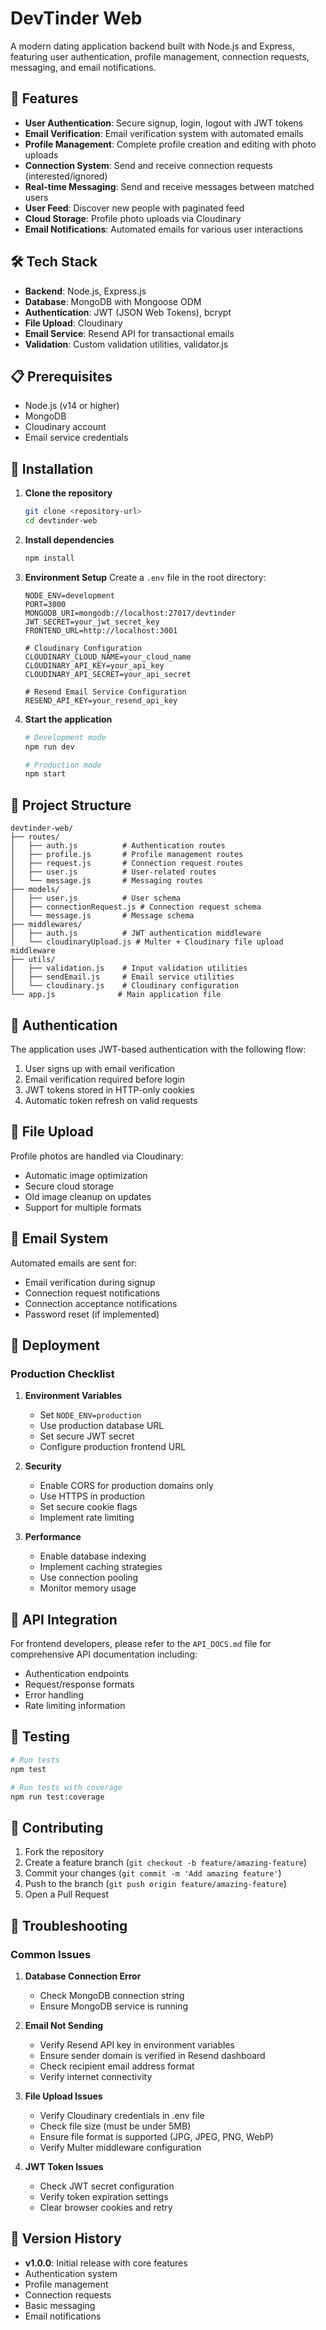 # DevTinder Web

A modern dating application backend built with Node.js and Express, featuring user authentication, profile management, connection requests, messaging, and email notifications.

## 🚀 Features

- **User Authentication**: Secure signup, login, logout with JWT tokens
- **Email Verification**: Email verification system with automated emails
- **Profile Management**: Complete profile creation and editing with photo uploads
- **Connection System**: Send and receive connection requests (interested/ignored)
- **Real-time Messaging**: Send and receive messages between matched users
- **User Feed**: Discover new people with paginated feed
- **Cloud Storage**: Profile photo uploads via Cloudinary
- **Email Notifications**: Automated emails for various user interactions

## 🛠️ Tech Stack

- **Backend**: Node.js, Express.js
- **Database**: MongoDB with Mongoose ODM
- **Authentication**: JWT (JSON Web Tokens), bcrypt
- **File Upload**: Cloudinary
- **Email Service**: Resend API for transactional emails
- **Validation**: Custom validation utilities, validator.js

## 📋 Prerequisites

- Node.js (v14 or higher)
- MongoDB
- Cloudinary account
- Email service credentials

## 🔧 Installation

1. **Clone the repository**
   ```bash
   git clone <repository-url>
   cd devtinder-web
   ```

2. **Install dependencies**
   ```bash
   npm install
   ```

3. **Environment Setup**
   Create a `.env` file in the root directory:
   ```env
   NODE_ENV=development
   PORT=3000
   MONGODB_URI=mongodb://localhost:27017/devtinder
   JWT_SECRET=your_jwt_secret_key
   FRONTEND_URL=http://localhost:3001
   
   # Cloudinary Configuration
   CLOUDINARY_CLOUD_NAME=your_cloud_name
   CLOUDINARY_API_KEY=your_api_key
   CLOUDINARY_API_SECRET=your_api_secret
   
   # Resend Email Service Configuration
   RESEND_API_KEY=your_resend_api_key
   ```

4. **Start the application**
   ```bash
   # Development mode
   npm run dev
   
   # Production mode
   npm start
   ```

## 📁 Project Structure

```
devtinder-web/
├── routes/
│   ├── auth.js          # Authentication routes
│   ├── profile.js       # Profile management routes
│   ├── request.js       # Connection request routes
│   ├── user.js          # User-related routes
│   └── message.js       # Messaging routes
├── models/
│   ├── user.js          # User schema
│   ├── connectionRequest.js # Connection request schema
│   └── message.js       # Message schema
├── middlewares/
│   ├── auth.js          # JWT authentication middleware
│   └── cloudinaryUpload.js # Multer + Cloudinary file upload middleware
├── utils/
│   ├── validation.js    # Input validation utilities
│   ├── sendEmail.js     # Email service utilities
│   └── cloudinary.js    # Cloudinary configuration
└── app.js              # Main application file
```

## 🔐 Authentication

The application uses JWT-based authentication with the following flow:
1. User signs up with email verification
2. Email verification required before login
3. JWT tokens stored in HTTP-only cookies
4. Automatic token refresh on valid requests

## 📸 File Upload

Profile photos are handled via Cloudinary:
- Automatic image optimization
- Secure cloud storage
- Old image cleanup on updates
- Support for multiple formats

## 📧 Email System

Automated emails are sent for:
- Email verification during signup
- Connection request notifications
- Connection acceptance notifications
- Password reset (if implemented)

## 🚀 Deployment

### Production Checklist

1. **Environment Variables**
   - Set `NODE_ENV=production`
   - Use production database URL
   - Set secure JWT secret
   - Configure production frontend URL

2. **Security**
   - Enable CORS for production domains only
   - Use HTTPS in production
   - Set secure cookie flags
   - Implement rate limiting

3. **Performance**
   - Enable database indexing
   - Implement caching strategies
   - Use connection pooling
   - Monitor memory usage

## 🤝 API Integration

For frontend developers, please refer to the `API_DOCS.md` file for comprehensive API documentation including:
- Authentication endpoints
- Request/response formats
- Error handling
- Rate limiting information

## 🧪 Testing

```bash
# Run tests
npm test

# Run tests with coverage
npm run test:coverage
```

## 📝 Contributing

1. Fork the repository
2. Create a feature branch (`git checkout -b feature/amazing-feature`)
3. Commit your changes (`git commit -m 'Add amazing feature'`)
4. Push to the branch (`git push origin feature/amazing-feature`)
5. Open a Pull Request

## 🐛 Troubleshooting

### Common Issues

1. **Database Connection Error**
   - Check MongoDB connection string
   - Ensure MongoDB service is running

2. **Email Not Sending**
   - Verify Resend API key in environment variables
   - Ensure sender domain is verified in Resend dashboard
   - Check recipient email address format
   - Verify internet connectivity

3. **File Upload Issues**
   - Verify Cloudinary credentials in .env file
   - Check file size (must be under 5MB)
   - Ensure file format is supported (JPG, JPEG, PNG, WebP)
   - Verify Multer middleware configuration

4. **JWT Token Issues**
   - Check JWT secret configuration
   - Verify token expiration settings
   - Clear browser cookies and retry



## 🔄 Version History

- **v1.0.0**: Initial release with core features
- Authentication system
- Profile management
- Connection requests
- Basic messaging
- Email notifications